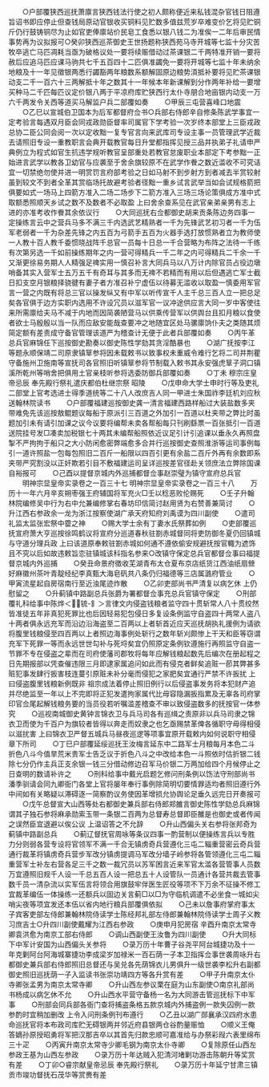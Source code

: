 <!-- { "loadSidebar": true } -->
　　○户部覆狭西巡抚萧廪言狭西钱法行使之初人颇称便近来私钱混杂官钱日阻遵旨诏书即应停止但查钱局原动官银收买铜料见贮数多值兹荒岁卒难变价乞将见贮铜斤仍行鼓铸铜尽为止如官吏俸廪站价民皂工食悉以银八钱二为准俟一二年后审民情事势再为议拟报可○癸卯狭西巡茶御史王世扬题称狭西苑马寺开城等七监十分灾苦牧卒逃亡马匹凋耗当亟为破格议处一要将续赈借动过茶课银二千两特准开销一要将赦后应追马匹应课马驹共七千五百四十二匹俱准蠲免一要将开城等七监十年未纳余地粮及十一年见徵银两悉行蠲豁两年粮数系额解固原边粮势湏抵补要将见贮茶课银动支二千一百六十三两解抵十年之数其十一年候本年新课解到分作两年补给一要增买种马二千匹每匹议定价银八两于平凉府库贮狭西行太仆寺朋合地亩银内动支一万六千两发令关西等道买马解监户兵二部覆如奏
　　○甲辰三屯营喜峰口地震
　　○乙巳以宣城伯卫国本为后军都督府佥书○兵部右侍郎辛自修条陈武学事宜一定考验言每遇双月臣会同戎政勋臣督率司属官下学考验一次岁终本部堂上三臣戎政总协二臣公同会阅一次以定收黜一复专官言向来武库司专设主事一员管理武学近裁去请照旧专设一重教职言会典开载教官每日升堂都指挥见授三品并执弟子礼请申严典例立为程式如官生抗违学规听教官呈部重处若教官怠废职业本部定下考参黜一正始进言武学以教各卫幼官与应袭至于舍余旗较原不在武学作餋之数近滥收不可究诘宜一切禁绝勿使并进一明赏罚言府部考验之日如马射不到步射方到者减去半赏较射虽到较文不到者全革其赏临场托故避考验者径黜一重乡试言武举当如会试规格箭把俱要如式一场马上四箭方准入二场二场步下二箭方准入三场三场论策俱成方准中式取额悉照顺天乡试之数不及数者不必取盈  上曰舍余查系见在武官亲弟亲男有志上进的亦准考收作餋其余依议行
　　○大同巡抚右佥都御史胡来贡条陈边务四事一定操练言云中之营兵马多不满三千内选武艺精熟者一千为先锋武艺初习者一千为伍军老弱者一千为杂差先锋之内五百为弓箭手五百为火器手选打放惯熟者立为教师使一人教十百人教千委惯晓战阵千总官一员每十日总一千合营略为布阵之法待一千练有次第另选一千如前操练期年之内一营可得精兵一千二年之内可得精兵二千余一千又渐更徐易务期人人精强足禆实用一慎召补言大同兵马以八万计内除官员占役边墩哨备其实入营军士五万五千有奇耳与其多而无禆不若精而有用以后但遇逃亡军士截日扣支空月银粮择骁徤有妻子者方准召补宁虚伍以待募无滥收以取盈一慎委用军官言一营之内既有将总三官以操发纵又有中军以听传宣千人主千总三百人立一把总足矣各官俱于边方实职内选用不许设冗员以滋军官一议冲途供应言大同一岁中客使往来所需廪给夫马不减于内地而因简袭陋营马以供乘传营军以供舆台且扣月粮以食使者欲士马殷殷以当一队而应敌安能哉查要冲之地随宜区处马骡廪饷仆夫之类随其烦简定额有差责成守备官管理该道严为稽查计无便于此者兵部覆如奏
　　○丙午革总兵官麻锦任下巡按御史勘奏以御史陈性学劾其贪淫酷暴也
　　○湖广抚按李江等题永顺保靖二司原隶镇筸参将因未载敕书以致事权未重威令难行乞将二司并荆瞿守备施州卫施南等宣抚司各官照旧听镇筸参将节制载入敕书其永安强虎筸子洞口镇溪所乾州等哨舍把俱用土官亲枝听参将选委防御兵部覆如奏
　　○丁未  穆宗庄皇帝忌辰  奉先殿行祭礼遣庆都伯杜继宗祭  昭陵
　　○戊申命大学士申时行等及吏礼二部堂上官考选进士得季道统等二十八人改庶吉人同一甲进士朱国祚李廷机刘应秋送翰林院读书
　　○户部覆福建巡按御史龚一清言福建西路样船过大装盐数多夹带难免先该巡按敖鲲题议每船于原派引三百道之外加引一百道以杜夹带之弊比时虽题加引未有请引加课之议今议要将编帮未卖各帮船每只刊刷繇票一百张抵引一百道送院挂号发□凑卖加税银七十两其未编帮船照依近议足引计引追课以垂永久再照盘掣不严拘拘于船只之大小防闲愈密弊端愈多合并行巡按御史查照淮浙等运司事例每引一道许照盐一包每包照旧二百斤一船限以四百引更有余盐二百斤外再有余数即系夹带严究割没以正奸欺若引目不敷福建运司呈详巡按差官径赴关领庶法立弊除国课自裕报可
　　○己酉以提督京城内外巡捕都督佥事赵崇璧为镇守宣府总兵官
　　明神宗显皇帝实录卷之一百三十七
明神宗显皇帝实录卷之一百三十八
　　万历十一年六月辛亥朔枣强王府辅国将军充火□壬以稔恶败伦赐死
　　○壬子升翰林院编修吴中行为右中允兼编修掌右春坊印信简讨赵用贤为右赞善兼简讨
　　○升江西右参政余一龙为浙江按察使湖广承天府知府刘禹谟为四川副使
　　○遣司礼监太监张宏祭中霤之神
　　○赐大学士余有丁妻水氏祭葬如例
　　○吏部覆巡抚宣府萧大亨巡按徐鸣鹤议将宣府分巡道春秋驻劄赤城督同将吏防御冬夏仍回镇城与守道分理兵政  上曰该道原奉敕驻劄赤城如何通不遵依偷安规避抚按官輙为遮饰且不究以后如故违敕旨恋驻镇城该科指名参来○改镇守保定总兵官都督佥事曰福提督京城内外巡捕
　　○癸丑命景府徵收芜湖青布太仓夏布京店纸货江西油纸扇檾好麻徽州茶叶青靛经纪李真甄大海皂矾共八条仍归福德等三店属潞府管业
　　○甲寅流星起自房宿南行至近浊尾迹炸散
　　○乙卯吏部尚书严清复以病乞休  上仍慰留之
　　○升蓟镇中路副总兵张爵为署都督佥事充总兵官镇守保定
　　○刑部覆礼科给事中陈烨＜锍-釒＞言律文内侵盗钱粮者监守四十贯斩常人八十贯绞然皆准徒五年非真犯死罪比也后因轻易犯包侵日多复设条例监守自盗四十两常人盗八十两者俱永远充军而沿边沿海盗至二百两以上者斩首近应天巡抚胡执礼援例为请欲将腹里钱粮侵至四百两以上者照边海事例处斩行之数年斩刈颇惨上干天和臣等窃谓充军下死罪一等而永远世世勾补与死埒矣宜仍照原定条例钦遵施行再照监守自盗一节罪不专在侵盗之辈而在司府使藩司郡牧将每年应解钱粮起数先后编次在册起程之日先期报部以凭查催违限三月即逮家属追问如此而有侵克者鲜矣追赃一莭其弊甚多赃犯事发肆行扳害枝连蔓引原赃未补分毫而侵犯之家肥矣宜通行严禁不许扳扰  上曰侵盗腹里钱粮新例既非  祖宗成法着停止照旧例行以后侵盗事发务将本犯财产追并尽绝监至一年以上不完即将正犯发遣拘家属代比毋容隐漏扳指累及无辜各司府掌印官佥尾起解钱粮务要的当员役若听嘱滥差稽查不审以致侵盗数多的抚按官一体参究
　　○巡视南城御史黄钟言锦衣卫与兵马司各有巡缉之责原非以兵马司隶之锦衣卫而使为千百户为旗较者皆得以奔走而奴隶之也乞亟赐禁革俾各循职守毋得相侵以滋扰害  上曰锦衣卫严督五城兵马昼夜巡逻等项事宜原开载敕内如何说职守相侵章下所司
　　○丁巳户部覆延绥巡抚王汝梅言延东中二路军士月粮每月本色二斗折色八斗今值旱荒米贵军士告乏议于折色八斗之中改给本色一斗照依时估折银二钱除七分仍作主兵正支余银一钱三分借动修边召军马价银二万两加给四个月候停止之日查明的数请补许之
　　○刑科给事中戴光启题乞修问刑条例以饬法守刑部尚书潘季驯请会同九卿衙门各堂上官将屡年奉行事例除简明切要情罪适均者照旧遵行外中间如有关略疑以滞碍逐一简察酌议务使因革增损允协舆论足垂久远完日开奏报可
　　○戊午总督宣大山西等处右都御史兼兵部右侍郎郑雒言御史陈性学劾总兵麻锦谓其子独石参将麻承勋索玉带一条银二百两为总督寿总督即臣雒是也御史或者传闻之误然臣宜退避以俟公议  上温诏答之不允辞
　　○升山西偏头关右参将张邦奇为蓟镇中路副总兵
　　○蓟辽督抚官周咏等条议四事一酌营制以便操练言兵以专胜力分则弱各营专设将官领军不满一千合无镇虏奇兵营遵化三屯二辎重营密云奇兵营通行裁革将镇虏奇兵营步军改分镇虏提调马军改分墙子岭参将各管领遵化三屯二辎重营军士补左右营各足三千之数一裁冗员以苏军困言近来军官太滥各营管事人员数万宜遵照旧规千人设一千总五百人设一把总五十人设管队一员通计各营共裁去管事数千员一清杂流以实军伍言将领合用旗鼓牢伴医生匠役等项不下万余不征操不修工宜裁革编伍一体操练一还额兵以固边关言蓟□以□为守临机调遣不必坐食一城如尖哨尖夜等项宜发还本伍以省内地行粮兵部覆俱依拟
　　○己未以詹事府掌府事太子宾客吏部左侍郎兼翰林院侍读学士陈经邦礼部左侍郎兼翰林院侍读学士周子义教习庶吉士○升四川副使戴耀为江西右参政
　　○庚申月犯房宿  辛酉升南京太常寺卿袁洪愈为南京工部右侍郎
　　○调山西副使王汝鲁为四川副使
　　○升大同标下中军计安国为山西偏头关参将
　　○录万历十年曹子谷尧平阿台城捷功及十一年克剿阿台阿海城寨捷功李成梁岁加禄米一百石荫一子本卫指挥佥事世袭周咏升右都御史兼兵部右侍郎照旧总督还与吴兑各先荫锦衣儿男俱升一级世袭李松升右副都御史照旧巡抚荫一子入监读书张崇功靖四方等各升赏有差
　　○甲子升南京太仆寺卿张孟男为南京太常寺卿
　　○升山西左参议栗在庭为山东副使○南京礼部尚书杨成以病乞休不允
　　○升山西水平营守备杨一名为大同游击管巡抚标下中军事
　　○刑部会同兵部各衙门查将捕盗条格五款京城内外捕盗例一款失囚例一款参酌时宜稍加删改  上令入问刑条例刊布遵行
　　○乙丑以湖广郧襄承汉四府水患命巡抚官将本布政司库贮无碍银两并邻近府县银两仓谷酌量赈恤
　　○顺义王俺答嫡孙原授昭勇将军把汉那吉卒以其首先归款忠顺可嘉准给与办祭彩叚六表里绵布三十疋
　　○丙寅升南京太常寺少卿毛钢为南京太仆寺卿
　　○复除原任山西左参政王基为山西左参政
　　○录万历十年达贼入犯清河堵剿功游击陈朝升等奖赏有差
　　○丁卯○睿宗献皇帝忌辰  奉先殿行祭礼
　　○录万历十年延宁甘肃三镇贡市竣功督抚石茂华等赏赉有差
